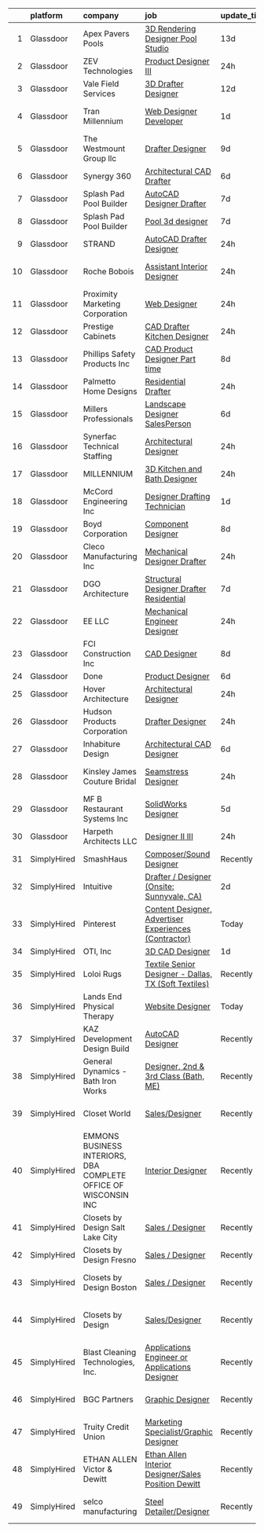 

|    | platform    | company                                                         | job                                                                                                                                                                                                                                                                                                                                                                                                                                                                                                                                                                                                                                                                                                                                                                                                                                                                                                                                                                                                                                                                                                                                                                                                                             | update_time   | location                        |
|---:|:------------|:----------------------------------------------------------------|:--------------------------------------------------------------------------------------------------------------------------------------------------------------------------------------------------------------------------------------------------------------------------------------------------------------------------------------------------------------------------------------------------------------------------------------------------------------------------------------------------------------------------------------------------------------------------------------------------------------------------------------------------------------------------------------------------------------------------------------------------------------------------------------------------------------------------------------------------------------------------------------------------------------------------------------------------------------------------------------------------------------------------------------------------------------------------------------------------------------------------------------------------------------------------------------------------------------------------------|:--------------|:--------------------------------|
|  1 | Glassdoor   | Apex Pavers   Pools                                             | [3D Rendering Designer   Pool Studio](https://www.glassdoor.com/partner/jobListing.htm?pos=101&ao=1110586&s=58&guid=000001812336c2beb66cdf30b284b208&src=GD_JOB_AD&t=SR&vt=w&ea=1&cs=1_c3dfde6f&cb=1654153200820&jobListingId=1007876797919&cpc=BFDF5EFFEA77D4F8&jrtk=3-0-1g4hjdgntm6ot801-1g4hjdgocmfra800-a4a537ca8e70d7fb--6NYlbfkN0BRqrkGAnLtUJV3XeqM85uPdGT8ZrWpMRd5UxARRQLUIInZZ_1Eoay65b_SSFUBgS1XyKMa4z3Du8AWJE2dGc7zTteQfqr9RbDXV8cpSdst4186NhxaTIlcGVk1-ihALdF2QQGsxkN81kurVogr-lwbYARXO7FZZ9m4QwIfn-pPGp2YfuCWNr7GrYloZgPTQu4jQgsmxazJxmDA8UtmvkoJUgM7uLQXWk3uZDjg7LwtcIn9kEpUKXgu-3JHDbpWTEw5eBRgdpqPj5jPvtGTnjf_QZH__rHMLisL9lCgWdiVJlAEc9lc5-s6fhSeHnV78Qx_Cllf8YGrnvaFH7bbWfDzKbDTieq_lAV651nLeJ24yLtJA1W5T6UO-iWnDpDL_P-KJ75qtbG3wHBJ6K9KbBqd8jFzg2ZTlIP4Qnw8_8vce-yltb7V_gB3f1zvU38b6N3z01A8TfyiVYVgCQtrPekSFOMFRT4dxEBWtOHfxqdq6TH4ICFPrc741I8G7iSVY_90Q12zRAXPjU1CDthvA8qm)                                                                                                                                                                                                                                                                                                                                  | 13d           | Stuart, FL                      |
|  2 | Glassdoor   | ZEV Technologies                                                | [Product Designer III](https://www.glassdoor.com/partner/jobListing.htm?pos=116&ao=1110586&s=58&guid=000001812336c2beb66cdf30b284b208&src=GD_JOB_AD&t=SR&vt=w&ea=1&cs=1_b58fe1c8&cb=1654153200823&jobListingId=1007910063375&cpc=D726EEAC21ED87CB&jrtk=3-0-1g4hjdgntm6ot801-1g4hjdgocmfra800-e1dc2428a9887536--6NYlbfkN0A28SFMzoJ-TaUp_cYj3x2LKes_FjOUBZj2MFfY13QaKU845laFAO-luMy7UX6_3Is02oNJsmnKXT1Vx2LifXew9RbXrs39--QLEWNgQiDLYUwHvIOF0nuGVc9eZg467jlDvf6ODFJQuYauCy3s0SBlz2dA9TglgSfjNnWNZX8vPmsdR4eLmv_H7q0yBqOTdJ-Wv63DkcNG5_l1LngQbhzmX2m4yIcjUCcjaxD-n0uElkXBvA0PJXyElz3IMbtG9WmaUJkLeIkeoJWaeKqIZtY6K9krWqZW0QAixAuRLePVPEtwUBQDp9sMogFdaMhggSsg9J29tPI6hHFC3_s9t_oPtSzdxpcT6NMavHB65eeSAVFye4IWSWWUIf2ki-4C3l1ju__HtZvlwsTcW73AcQsuplMiS7EJDhmq_DFUgIarrtTVI8D1WoYOd1z6biGpekpnKWDCfHDPIgMblR9iUCrqHx3KiyWppOcKczbpNMqvJA-3pwHFunx6_OgB59NFee88RtLD0nSxIw%3D%3D)                                                                                                                                                                                                                                                                                                                                                     | 24h           | Centralia, WA                   |
|  3 | Glassdoor   | Vale Field Services                                             | [3D Drafter Designer](https://www.glassdoor.com/partner/jobListing.htm?pos=102&ao=1110586&s=58&guid=000001812336c2beb66cdf30b284b208&src=GD_JOB_AD&t=SR&vt=w&ea=1&cs=1_4235adfd&cb=1654153200820&jobListingId=1007880426159&cpc=AD560D7F3CD45A99&jrtk=3-0-1g4hjdgntm6ot801-1g4hjdgocmfra800-0b1e047352a2f865--6NYlbfkN0BKgzQyzTF1Q9mOsR1amaS-juVGLjHt5Cdom-gEF9y-xSP8G8yShb8n6dn49A1Z-FwFDTn5iwcKzbunDVGTF0ZEuZJ1wRQftoiirYBFlSfmbY15SFEY2VA_h50TbT2KwiNh2wfucao7LhpwcUrTVcQOHjGCLGCQIWNNxtwAf6DLDmWwck8E5__Rqs0bCk4AfhkmGsfzEbkkDKZnQHLe9w3p0pqsHfjt3NLcOj2CuE9ycIzb_whN71NxTNrzSalxuafCj6Rw-ZJ1-mEXCTRPXnMxaySDefuomaMG_SEwkAaOaQ1-heBLxioOAYySO61r1qp3_V1XTz8NQ9hv8-CBnqztBPNyM27QAfVmbcru4giFYFY2H3euTB-CSnDAVZSzA2HnAmvvQLLAoYZWAUXiGUbFp3xgoXwKIc4ekDQw5SiZ9W_MMl76Kx4KbHHkHon1UrV_wEK6Cnzt1pAgdqqLTx5XU5Rf_rLOpX8EXPRr59DsXjbJ7krJNFLroHq8ksJIOGU%3D)                                                                                                                                                                                                                                                                                                                                                                    | 12d           | Wichita, KS                     |
|  4 | Glassdoor   | Tran Millennium                                                 | [Web Designer Developer](https://www.glassdoor.com/partner/jobListing.htm?pos=115&ao=1110586&s=58&guid=000001812336c2beb66cdf30b284b208&src=GD_JOB_AD&t=SR&vt=w&ea=1&cs=1_ce30ea60&cb=1654153200823&jobListingId=1007907064996&cpc=EB1BD5B9C2162114&jrtk=3-0-1g4hjdgntm6ot801-1g4hjdgocmfra800-4380dd67a871539e--6NYlbfkN0Cp_WSJKd_Pz82imZmURPbhd3kYBsiZi4lpMLOH6vOlLMqbuwfEg4rdHZ-5cGPka9Gjdk3C_6PRJ7cT88hxlBe2xFYnDicuHradAybaxUoCuY-ore5IEssfa27lIp0dCqN4SMBsLIG0i2PLGVZU1PzgG-CYQweitE9Q0KmStWUIySVfI0HceJXI5oiuIiYvPKZefANgT7NYhwcNdKXeOxZPXpREZo3Ps5FaNu4zN0PvYd9rn7NZSMPtjZooG6p6z2KZwXWCTF9dfCyYzxdTRs0X_VTdCTXKJ29TzOhziJurr8Oh9C94kbmZSIGfqgGgRa-61rzohCVIJ86CDsjIosd7He5YKCpb15NXIXju1NcFns9PiijeEL2m14p7-TUQ4v2tshTJH8_9ZLnMn-8n7XfiwaYuauGNnsFvFElAbWUqSpMYCctlJ-_CT8VRTO81Oj1diZFlCPZczteG9CON04dZClCJoyLv2tq1WpO5uv_mQJzjgJPz5yP18lpKzKrlyb8%3D)                                                                                                                                                                                                                                                                                                                                                                 | 1d            | San Francisco, CA               |
|  5 | Glassdoor   | The Westmount Group  llc                                        | [Drafter Designer](https://www.glassdoor.com/partner/jobListing.htm?pos=111&ao=1110586&s=58&guid=000001812336c2beb66cdf30b284b208&src=GD_JOB_AD&t=SR&vt=w&ea=1&cs=1_0e67406b&cb=1654153200822&jobListingId=1007886048995&cpc=33D6AE94C893E64A&jrtk=3-0-1g4hjdgntm6ot801-1g4hjdgocmfra800-e618d0c393277281--6NYlbfkN0Bzkuy17zoNwKMVjyusHhR7JNYo3SmelKzW8jp1Pa4TkxStCUINJHKEawz49L3H9O14z9GIr34RTeDAAq_9P56EMoioPTPKIULXJ_4rP4IbfK5FXKiLxEGTzlcQAldJu5I_XXWRY3IezFlSVvkhbhiW1x0XDgVECpGdaEVWBxuHQ6h9f6wrMzlxOW7SNz-W60Zh8iYEhnOB6YcGSZdoMniVF45zbwmCkRmq5B6ySmuJlV_FsJH4HFeKzZQkKSCdpMKrpPs91AMEJgyzIKGesmi9SiP1MmhI2T5GGsCyFVHp93V1B4Z2EyMBIUSCLR9qUtOjDxpXdT-7QHmgYEn9-DCgZItYU3_VQLhQ8ciG69JuV_9-2D95482S4D7iJ0b0S1OPWxDQ6yW-IEyL25V9OTfp6QjdbUQoY4PikHh8NMOucvbbUzvOS6gxmj9QnKver9uyAzSb0JdJXDWMSHsbJBAPV_Mjfv6JnhSyKVktIBmSMq5RJUrQTYDoHt1FzB9E5dg%3D)                                                                                                                                                                                                                                                                                                                                                                       | 9d            | West Haven, CT                  |
|  6 | Glassdoor   | Synergy 360                                                     | [Architectural CAD Drafter](https://www.glassdoor.com/partner/jobListing.htm?pos=123&ao=1110586&s=58&guid=000001812336c2beb66cdf30b284b208&src=GD_JOB_AD&t=SR&vt=w&ea=1&cs=1_2734dd97&cb=1654153200824&jobListingId=1007895222653&cpc=67D5E609A3B8C355&jrtk=3-0-1g4hjdgntm6ot801-1g4hjdgocmfra800-b7e028d21d86e714--6NYlbfkN0AY4guaBc_odNxnJHTncvfwFu86WvDwtbc_K-gSZc1x5Ih_q3JUlcq5GXHaj3DGIZ4bDnVT2nT5K25pM7t6wOW1mgmQe2OYl3wvvq5sQELxuXDlkPuh0v97B_4ZVOTzml2OaKaEoMil4icHr0LFw3rbyiZ9GJUQKU6bvXct459KoEA9CTO16azMaBDDjjXy547Tb-VD-6sfTFlxoF2nm4_qgjfMwAMukPnbZHFWPGckvReFeyxcr8aIHPZmid798-ISBp5n4iGd-5B1D8eo0C38B0QF_l2JlUXPai_G-S1mNYw5rI309qwESzSLX4bIVLVSLMVz0dEp55RaIKQauf24ameGxe1KVEFlnGQYDpl8HQyM9F5Q24t0jsaP4uIvh20fEgHQs121iukTbO5ZrJ-kUtd-KxR21ctiQJp8X0OJHFGhpJaYW98JtIRvzFO0KqmnoXzls3SSL6qU8-ChsfrONxlcq8q3rRdHZ1cFhLQ7sity2eZFG9k0JIttFKNcZW291JLUp25UDQ%3D%3D)                                                                                                                                                                                                                                                                                                                                                | 6d            | Remote                          |
|  7 | Glassdoor   | Splash Pad Pool Builder                                         | [AutoCAD Designer Drafter](https://www.glassdoor.com/partner/jobListing.htm?pos=124&ao=1110586&s=58&guid=000001812336c2beb66cdf30b284b208&src=GD_JOB_AD&t=SR&vt=w&ea=1&cs=1_367b19a4&cb=1654153200824&jobListingId=1007892731444&cpc=BD04BF404FBE42C1&jrtk=3-0-1g4hjdgntm6ot801-1g4hjdgocmfra800-68328f9e4b769328--6NYlbfkN0BtIHER_gWwIqVulwtCOCmFCxaayHkpYg7BVqMHPwbudH9rAbRPayDnzkU6E-u22zbpfrErTok4TW3q2OYXij5u_qD6CViXRbVuQq0yNWJVZR9hDpUNcg2EJto5O0qgUfYc1yBBucIQPESwkGRoP8RJZzZNLpVDYZ0iHM0ZYO-c396hkP2P1NfF6Wi99s2HG4z4W8Qp0fDPupVRKI650hf6nNaygLic9kVVw8wztodjG2BiS6lO0OU8OJhoA2NmZFX6U7os-6cI5WWZsIlqrJ5qbuoMKD1wIe1Yx9ZEZ16xz66RTV4B8qMgLDRbyyj8z2B_oK0UfpvPyuSqZP_EU8hlPrBMvqPaT4cwVN0-w69ua1Tellei6KZ9_iKM1loAQDEv892uoOyR0Scx1yvPvLht6VQGlhfEMgHbxG-Lzdbprq3u2PD10WepICXDPNEeBUf76Z5Z69_8DczbKIfjo0hiOdTjPtASELaV2oaxFDCsQzU8U3nHDTigZHasWNe-aTQPi8wctuSNOA%3D%3D)                                                                                                                                                                                                                                                                                                                                                 | 7d            | Royse City, TX                  |
|  8 | Glassdoor   | Splash Pad Pool Builder                                         | [Pool 3d designer](https://www.glassdoor.com/partner/jobListing.htm?pos=103&ao=1110586&s=58&guid=000001812336c2beb66cdf30b284b208&src=GD_JOB_AD&t=SR&vt=w&ea=1&cs=1_7991b886&cb=1654153200820&jobListingId=1007892726350&cpc=B71E0B593BA02405&jrtk=3-0-1g4hjdgntm6ot801-1g4hjdgocmfra800-05fd4f105cb79417--6NYlbfkN0BtIHER_gWwIqVulwtCOCmFCxaayHkpYg7BVqMHPwbudH9rAbRPayDntWOF12eNWibzgBDVbHpktVyx7VLjPoykwQXuN8lMJHvkp23biRSEYpGLt5as_Lqa8SKZEZgvp8o9WOazP_1xZBCicZk2sWkMFjLX4861dfAy_Gjhv0UiMwwJ9e2Z2N835XG9Bnbcgm9pHS-pt6J_DaJtYlTLUbvmwX88ubc6ZAVevZuc3iglYEV3MQMNrS9ISCw1w_saVDm8XgINitMagfNRfFVj4_nVctJdeHWTo_Hjun7yOmiJOomVd7uh6c_awMYRe3z2Exnxb437XzTC_Dfm-k0kSe4Bs4BKf_H5giMNLBoAz1CjtxMDdJLSp431hgzNQ_2cM17LXh4dtRhzFDwABHRx9OjsckgZ2BKaXj9SK5H413Dy9dSosXhjJVYjY_TkJRwfLbenZ-CwoFdE7zQruUghMmLY9dQ24CTQkNTNAZVOaokGk38WSVSmeulKAM829PgSV_w%3D)                                                                                                                                                                                                                                                                                                                                                                       | 7d            | Royse City, TX                  |
|  9 | Glassdoor   | STRAND                                                          | [AutoCAD Drafter Designer](https://www.glassdoor.com/partner/jobListing.htm?pos=119&ao=1110586&s=58&guid=000001812336c2beb66cdf30b284b208&src=GD_JOB_AD&t=SR&vt=w&ea=1&cs=1_cb2ea0c8&cb=1654153200824&jobListingId=1007910113244&cpc=2F725E1A875689B6&jrtk=3-0-1g4hjdgntm6ot801-1g4hjdgocmfra800-ac2e0f62fcc8d048--6NYlbfkN0D4nuovUOU2dPryPr7-xanE7ZFWASvaSyNm3BqXIbrO0jC3ll04OPa-a7Tn1OoIz4o8TVrX4WaXxrI9mT9G8fPBk_a16h4zUSHw7syyyot5hlsHAgbZH2ekFMHxMXpsjdjCWSNfwcIAhUOfakR3zH5JahNObLnKy-jxPNUSmOLe_mGXk0YAKsehu8ngxkUaP2XnyFAkW9Gerr4bXXmtnDyus-2BwWkKdjtsihe4hqt1qpkLvACpkdY2BLBKo3YupRaI54sD7UvgFgTA6pNYLOqijzutUZ-dmXJEKTdFLweNwI0zRpLN2St48EIq2_D3Eoqp96IEjOwyrA_mxdrUfiQHJSwGVRDOdkb6kpJOct5v5pJenV3aK3Z1mSzxgPdcCmShSKMG29Dg8m9xhWMAfYqpuDKcdjzA8qTvqB0CXcvday7ctPS9ME3O0w8tr-R-EvHoco9HE416ZJRUl2Na9yguE5aaiL9m1kVh6mVACsFMwoNSWOSpo8dR3UUDEPXWGLHilCE7xHscFw%3D%3D)                                                                                                                                                                                                                                                                                                                                                 | 24h           | Dallas, TX                      |
| 10 | Glassdoor   | Roche Bobois                                                    | [Assistant Interior Designer](https://www.glassdoor.com/partner/jobListing.htm?pos=114&ao=1110586&s=58&guid=000001812336c2beb66cdf30b284b208&src=GD_JOB_AD&t=SR&vt=w&ea=1&cs=1_2fd126eb&cb=1654153200823&jobListingId=1007910116182&cpc=1C3318CDCA7FE79A&jrtk=3-0-1g4hjdgntm6ot801-1g4hjdgocmfra800-51d089b727a5aaa0--6NYlbfkN0APToHrk7ILONyRglvlT3LJMO76dZGJsKlG8WQjsY8Cq9XiAb7ktDbIXIcJR8LWdMqbn5soc4b_Ny5B8e15Z0DrBh7F1koDIULXUK2im_F7c2cVcAC8x5UQNC_zcxEmpIp8wsOS97k8qWJNaIBPt9AOeBX_ewtjkMnPiIWX7PonlQGqw9HIGKk0erZnfXlboASDg-dUGNm1r7NeFfjZ-NcnQ3XKQo3EJPnWNoQJcHM0l4FZhgFvblwSb6mTwW_sxQ-unaPlNvd1-CwlW8cVq98gmOOrQ64GqkUEiLqI83Z8VDkpFVhpuWrTW250_CKjizuViyAeLvMnpnHwkye9aX8lZte9-U85Y-p2pW30kjS24tf-S3ctxpx09AzVgumKIRp8HFJJYDkcVMGBXzv3VhX777Q5kVBQ6xa1TMb1pcTSjgXM-tIkdo0pyyaRp6utIfj6t66icsfG1SFXaPEiQ3Fd-IxPRJxKe8mj4RaI27rNb3-3QplfIQqUOEp5ipt1ZXGgD11BSe63VA%3D%3D)                                                                                                                                                                                                                                                                                                                                              | 24h           | Los Angeles, CA                 |
| 11 | Glassdoor   | Proximity Marketing Corporation                                 | [Web Designer](https://www.glassdoor.com/partner/jobListing.htm?pos=105&ao=1110586&s=58&guid=000001812336c2beb66cdf30b284b208&src=GD_JOB_AD&t=SR&vt=w&ea=1&cs=1_68f9363d&cb=1654153200821&jobListingId=1007909411123&cpc=00235CAE78D32E23&jrtk=3-0-1g4hjdgntm6ot801-1g4hjdgocmfra800-fdf77e2082eedeef--6NYlbfkN0CKNvdBtBh9SnuMcnkEvhJOJZTsmZHyY3ybnWicrfIHv4J7uR0g30tMm3JzRMilnpWfVo-QF4Uw8pdgMyGssC4PATq4MmUjSPmr3cHzrS-WMwGluAlFVv_LBsBToci7OzFez2U5QhCA2MlykN7Stsiel1TkWxiPyTbVV0OD3FMO8qGE57eQ-Z4oOTlUt4XpxZXvOSBi8swFP-7DBq4oWAmgXM69tOUXaXETyNIK4Lhp5PQQtb3cQFjmjZinupOebRsFBHpLD-Dg30XMMf65hfSKSVaR2zgAxDk_HQByMOlVn23u0CocDhLSI3VkF_dcFm1Fm09s3DML4K5uq2zu7JiOBXi7LY3R4KO2j496Ohy2uUo1kBzvJSBmtEdewebxQp7xaHKlHXiloXk_92AktAAtrlHpz2foMm7vbHE6qOtmBqy8S1g8CYo6lneFTBP5Vz5yFDi-HKaM4_4wjelxDmlN8LUhYFar8scjLNuRLI2-Ueea1IRgP1niSymhmwpaSqquRGH4dECzcw%3D%3D)                                                                                                                                                                                                                                                                                                                                                             | 24h           | Brunswick, OH                   |
| 12 | Glassdoor   | Prestige Cabinets                                               | [CAD Drafter   Kitchen Designer](https://www.glassdoor.com/partner/jobListing.htm?pos=126&ao=1110586&s=58&guid=000001812336c2beb66cdf30b284b208&src=GD_JOB_AD&t=SR&vt=w&ea=1&cs=1_6af5d7b4&cb=1654153200824&jobListingId=1007910300686&cpc=E9BC9687A0F03B80&jrtk=3-0-1g4hjdgntm6ot801-1g4hjdgocmfra800-7a9f21f5f3940d64--6NYlbfkN0CnvnrZV6i1JGX1yqycrBVKxG_QbmFGo1hJvaAPDrdCVTET5rWUgFWpgMGLI8Ni4NV73OJlpRBKloNgKvueyjP8EHwH-IvO6CeETlmoW1QgNKviFAKfMjHr_wUmbeSN5WuovrpfT529P6BPQLnepY1z5jmssSDBuwTSRLirXrcPybrzlfgzfgnB2IDhEKv4nZaJMH_Yf9_Avw4-o8iKm2F-P6g_I8h77BuNrfwVvjE5dteL4-aVyYiMU3rkv3G2REDbVZHgP2KND6Hs9QsRuRWucK58hD3Joo_7OnfutCK6Q-X51XG2I_9bLeqoNO5I-gzN_5chLghSTu1R4VeLyu5sHjhruKH7to6dR0as20c36XwriB_m7hIZVcXsHXgt5WtEYyUiV2c6XYZ990WppjlJ0qeh9seIoN9B6cEKYOOsPMdTV_sGXG5JtUcHW413Di3hhBF4cmyW23rAjKfVXKMn6_nhSjClmZt-qMEzinp81QqGbJpzEKvDZVuDOomDA11hgMxkKlBkcA%3D%3D)                                                                                                                                                                                                                                                                                                                                           | 24h           | Santa Ana, CA                   |
| 13 | Glassdoor   | Phillips Safety Products Inc                                    | [CAD Product Designer Part time](https://www.glassdoor.com/partner/jobListing.htm?pos=127&ao=1110586&s=58&guid=000001812336c2beb66cdf30b284b208&src=GD_JOB_AD&t=SR&vt=w&ea=1&cs=1_e0ce272c&cb=1654153200824&jobListingId=1007889123854&cpc=8C7EDB9C3100EB8F&jrtk=3-0-1g4hjdgntm6ot801-1g4hjdgocmfra800-d0567d98ba923f25--6NYlbfkN0Bjc7AtWu--O6_lRugQEn3VQpkviI_V4ElX7uSkfsi8NVk2e5pZjJHSKRh2L16bYZiB_NccyddhfnrnKER0oixDlTVrqt5SlN-Bf0fF4IX0N3NcOLwTrn2OgiyXYd8UHqbNKBEKOrmDgO9ihAnqdkbFIE7Gwy0vDXPJ2GKFO8ppEioLiuisSi9FCcw4nXAJfEPUZyyn4zzM8BwV5QkbA2VuFJF6bY0KPe5zFNfYuzf6Q02k4IfZyOM3KUDOlA5SI2kKbbtpj1d85XIzr1zW8K-VnTOYVIrX8oFOVW2v0Pcw5LNFyQuD422SzMHgVCDWDnLZdNKLd_bx1TaOjphY2gTxDoriIaZhtKe_bIQyUjMrSJe6myVSHSD8dl0977Xb4dy5AGZdFdWoosL2XAW26ynKnWgOSwrXcM6KE8p24BI9wzXxab43-Bn6-U7-hGY11PjumUIhH-ureTPQW8OQ5Ii1Svtywa2JHaecrHErRxO80DNUB6XPktEaAePJG6h8Ay9nt0eiUmra9LCdAKJ2l2Bq)                                                                                                                                                                                                                                                                                                                                       | 8d            | Middlesex, NJ                   |
| 14 | Glassdoor   | Palmetto Home Designs                                           | [Residential Drafter](https://www.glassdoor.com/partner/jobListing.htm?pos=128&ao=1110586&s=58&guid=000001812336c2beb66cdf30b284b208&src=GD_JOB_AD&t=SR&vt=w&ea=1&cs=1_02c3e28f&cb=1654153200824&jobListingId=1007909690106&cpc=3F31A6B851F28AB5&jrtk=3-0-1g4hjdgntm6ot801-1g4hjdgocmfra800-8d5e37d7127d180b--6NYlbfkN0AZiaPZyccuKjlre0e0RaBFeO48J0QExrO5hcuLctOVaJEbtQVSe57o0R-Qtg_F9vN3wi1JBynrcaIym6aD_pg7LIkPzpre25nnutSvf89jawR55tankOyxJdYQCP7LVLHem0vcZVLmR_2gn9nZp2EZPy948V6-9G16f8eha8cP3RA8xcot2jGGAb9I4NDlr-X30hiDo-M79Pc3Xc0qvhPuLJWV7TkTVYZxSi2mVjaNIMu-xnrw2sfVkxBkXPk4fPwRURQQacIFiLb5kjxrj6Pejj0D7jso6Hi92F1-dbTeB9Ybf0O5vVIDdi4US02V9dqvzrQQUkwv7TBzlkkQKjVmYEvYvqeZhkkUD0c4F79GPx-0BPA_wIL5NaOpCF_GFNy7EMDkPiqC_2tsLlAwob0fLIT6hkV2p0yybyB2djaF77Gk5nk_5IHhJcHPgEoaCIzaHpRAJM1VRJO6hudD-2qYC865OcYZdBO56i0Ub57iOhlmZtKyC0KL-3qmBp3tg8oRlVL_BM62Ig%3D%3D)                                                                                                                                                                                                                                                                                                                                                      | 24h           | Columbia, SC                    |
| 15 | Glassdoor   | Millers Professionals                                           | [Landscape Designer SalesPerson](https://www.glassdoor.com/partner/jobListing.htm?pos=107&ao=1110586&s=58&guid=000001812336c2beb66cdf30b284b208&src=GD_JOB_AD&t=SR&vt=w&ea=1&cs=1_a9e080fa&cb=1654153200822&jobListingId=1007895042882&cpc=E4E89A0E5AB90008&jrtk=3-0-1g4hjdgntm6ot801-1g4hjdgocmfra800-b654f37b2958e6e5--6NYlbfkN0Cp_WSJKd_Pz82imZmURPbhd3kYBsiZi4lpMLOH6vOlLErgHEpgfNVHgGnLrwzJIScsAhzcRJ9mLn0uvqOFypUZF2QOxdK0OzlqdMDs6wvzvlplTSHmRYEF_SNVpl8gXh8jQviZ8p4www03RW6lvpcz7xrl2UvMI9DsPxNhZKUqPGIvP6lqas8e_A3ckJE2Lq_O9xGa_10Mruthk-LTlsrX9mdZyzmW4Dmfd0enGr1BD4NAlEJfsNTtYPDn63Ngz84OKG_qOq3HAxqH6vl34gtQjEJzh14VEYVtMsB25iuQVuKvhsITEhlmwQPt7a7Tf3OCXPHxF4ve6MNXfPb-C88WheGTz3abBIY7IqpLSLNZxhDMS6buc3-joRyHMIzORICm9gniE2K0KdK7HpPS7foWALoNh7oL-LvQ2MYVYKafQ66Cc0B-BbL787JYDZQYPFxJZD9ROABf6SotqtR2WrIQUSFtHLUo6Q1fbJ2ONqiwZAXEMYmsuAesnXLxHEbhbwNQnkyJJKEWRceaboTFgtxA)                                                                                                                                                                                                                                                                                                                                       | 6d            | Vineyard Haven, MA              |
| 16 | Glassdoor   | Synerfac Technical Staffing                                     | [Architectural Designer](https://www.glassdoor.com/partner/jobListing.htm?pos=106&ao=1110586&s=58&guid=000001812336c2beb66cdf30b284b208&src=GD_JOB_AD&t=SR&vt=w&ea=1&cs=1_650380b1&cb=1654153200821&jobListingId=1007909673405&cpc=25D0E0A210E6AA1A&jrtk=3-0-1g4hjdgntm6ot801-1g4hjdgocmfra800-4cf3f037c83c54f1--6NYlbfkN0AWw-B98R_0UeEwU7zcJb5735BlGf2oO6lNW4CSRFTjXwNKuuheKECKoWiLhtCUM56wrHje-py67eoC81TEEDvX9DzaFt6ADsUNpLrb7Bt0IgyOGzXII8oAEbaaEup-W9mzY2Nl-tLSViF0dOjp_aI3MEGlmV13mRlciMocWMqnXrrslZ8mB-QMR2XD87KrnUyBCks1uCBBXd5DqnnJYYc9w54_2FWY4mg7JLHGsAhmpMThE-f9zjTOGHhXceTHnkIBc3coq5TZcXKN0nw5dCSfmch7xkgeHS_PftBUFCeU4lS5UdoXBZHOLz_eEaBiPH--xgzuF29IiH0pk15E8BpB_h7crHXmBdm7tocXkpvELIp3v2zMSB20lq9GAV2RZHcs2WNUirHCAUyxTXIJ93cZNcZIsR01Nh2hivMyxpaLbvkz2iBhHnPkALajQmQfUnVkaIe6UqbgYQFfDOdF-Pxg0NSutPTNiE9_DbNaeqMAOS-v-NTYeam2hTo9ghVdAm20KjlajlIOYmxaLtTUuiEfWLbzgQNYvt6Fa-WMwgPe2-TjrrOC058r9_wt8oLydc6b_aJ8l7xTTDWp_gdqz4QvI8OwuG5we4hV_5S9ikLbiWEsqoBtNOUBHa4rJSrCOOl7UKtk6amFokBkwuOmMwDuubcXejzQ7geVahbbj_cHnld8n4SKuJCI0rG3ce7b9JO7DRqb00hb2HayZpBcO1O27hLT99j63_38W2mFchcDO_HrpySlQTOjJnXYYrO4g1cKop8rR5OcSbut0AINv0oFBcxUAheO8nfnFcbpgmzQvTp4NGRe6AxZoa4qNLGEGPch7ABugtszJkG5P3dT1POdPiR4iaselIM%3D) | 24h           | Lansing, MI                     |
| 17 | Glassdoor   | MILLENNIUM                                                      | [3D Kitchen and Bath Designer](https://www.glassdoor.com/partner/jobListing.htm?pos=125&ao=1110586&s=58&guid=000001812336c2beb66cdf30b284b208&src=GD_JOB_AD&t=SR&vt=w&ea=1&cs=1_d9a77b8d&cb=1654153200824&jobListingId=1007909996946&cpc=43E37B7B5399EAEF&jrtk=3-0-1g4hjdgntm6ot801-1g4hjdgocmfra800-f18a7d4677e66c54--6NYlbfkN0C4BOyBYIokkdHpcggqgmPMdRaXe7sM3mF3XZ-iOwTzGOeEJLV7DzM3ph56E9eP9n69UEcJtgT4qFsULaiojgnQ-aruS-9nd_acbvuSU7d_oaM5ksG0dOLLtYtLaAvCMy6AcDYLKTLMBCYpIUA1ZG6U4k57TL_4tF9Y1CR2FtTki0W68ugtXbqLZAKhbWXII9855Xr5qGgDTsfNXcyiZLDeVmNdpqMNRyg_g_EMesk-jFt-R4WwfY5YsRytSDFJeIOyZWO9-ML2EnSSHZeom7qJ4UDpnlvXVz28J87yBzRJkLFLwJqg-TcnWEh7rmEDhQgDUHARqUzVzKPP1I3p7uESvMK9KxuM-81Zdvo3mBlOba15Hy8N5ZbivpdbzRq0pWjv4c9MCj-Gz1o9t4feNMku-YRwjQfL_B73ijfBZgZ9x8Qfn8rsg0YS_zEWm7RTW_Ij--9urUDdACB-a07e2ZY9RoyEM25uCyos3JB5V2MiKlJSEvUzwbzOJL9fUGPk3Hv9PPu2lNF9FRAhGEnSAjN1)                                                                                                                                                                                                                                                                                                                                         | 24h           | Farmington Hills, MI            |
| 18 | Glassdoor   | McCord Engineering  Inc                                         | [Designer Drafting Technician](https://www.glassdoor.com/partner/jobListing.htm?pos=112&ao=1110586&s=58&guid=000001812336c2beb66cdf30b284b208&src=GD_JOB_AD&t=SR&vt=w&ea=1&cs=1_e5a302a8&cb=1654153200823&jobListingId=1007906246084&cpc=0738760C38695517&jrtk=3-0-1g4hjdgntm6ot801-1g4hjdgocmfra800-6d70169d33900a91--6NYlbfkN0CzcDFs8cjNZITHzPaspPYUdxCTppyanGLeq-qEeiOFHyOmod-8u0HBchqHlu4eimBfKbZcPOmR-mu3i9rrflgnGfDJ2jJHcDDvAh87QZ4qZDuKSwWfVsKVODZgfGhhE89q_DQI0Wqtz3ro7iLjk-Pg1t8MocZlN_sN6kHbqCP0sdu_XKpxn4mFvWT8XhSxcMHwlM00QtaFWnyD_6_S-sZP1zOi__mdLZlf_PAxDVt7R7ff_OzSBnRD3UDddoAwUlRGHfV74s6kEMJDriPnah3ItKuws8x0JlDhR_vmdYHp7XVN-MFygve7FBFGn5liglzhVOcVUWTTpDvQOuKjFc5ichuRTZ9y5v01qAE2Er_2IcgbxpIfMQzIzElJU4tnE1UQwmnU0yNrb7COeGGQPWMZSO-zCEGharfe3M2QHVzsLwrdRoqjnDfRCaEuGZfaIb8rW4zBV-DATiQkwcVH-ER-8Bhz6wLuYSxy_7r-g4Wd_7LJpc_Hp7O78EBQogXM59mYFqEEjf8hWQ%3D%3D)                                                                                                                                                                                                                                                                                                                                             | 1d            | College Station, TX             |
| 19 | Glassdoor   | Boyd Corporation                                                | [Component Designer](https://www.glassdoor.com/partner/jobListing.htm?pos=120&ao=1110586&s=58&guid=000001812336c2beb66cdf30b284b208&src=GD_JOB_AD&t=SR&vt=w&cs=1_69f29eeb&cb=1654153200824&jobListingId=1007890147755&cpc=E612658DDC0BF6AD&jrtk=3-0-1g4hjdgntm6ot801-1g4hjdgocmfra800-697f7ec3e92d9716--6NYlbfkN0BK1Y4P2l_2Ru7yDM1BZwUCgBcANH56Ou3H73e5w26vt9KV2JU6gE8bSw1i_YEDzCTibPXnjFthZetR2IeTcMc-XwldWS_sE2mAR8pH2TWGPlMHvTrRtuoFFbnQhxKY6Es40EVZJ2bqf71rYA_F9pEZ8YWUJl0TnHv_Hzvek46sbhts7j34-NJP4Ih4jSN4fzXxDOYPh1UxnBvvWzl7e9d6u-pD6zmnds9Rkd-pwA8cCTuXVpgOIxfbvSsxM3Pb9cqzNw-nmr9KOiHCHEeUC2ZGYPjEzAOahBf704gdWlUGW0x98KXaPxMLe4RTltx6Q3CZWusx6G2wKg7WTGWfXtfv-__V2HLU2-Cr7Rr4sUeIKRF5w05P2pSk7JMM4UYs64A8jcbD4Lqw9B73H1u96HIWwWXTlHQ5GAlxpsyglxN2Hj_hms7pss0nv4XG8FUCx_WlppcC1935EbylWFqLKTPh9icsi3cVPqgqg6lO6TCuDUULWnAxmDbjeLPpkU7WYhi2svGDWzAhIbPDUqmgo1J9f7rTVzjgtVEruVZIBn8FlDP32cxK7_pV)                                                                                                                                                                                                                                                                                                                        | 8d            | Woburn, MA                      |
| 20 | Glassdoor   | Cleco Manufacturing Inc                                         | [Mechanical Designer Drafter](https://www.glassdoor.com/partner/jobListing.htm?pos=110&ao=1110586&s=58&guid=000001812336c2beb66cdf30b284b208&src=GD_JOB_AD&t=SR&vt=w&ea=1&cs=1_cb4d51ea&cb=1654153200822&jobListingId=1007910057649&cpc=4192B1743C533FA8&jrtk=3-0-1g4hjdgntm6ot801-1g4hjdgocmfra800-3d036f27ce820743--6NYlbfkN0DHZWNtguvd8G8XPYTcM_P0htvZaG9KzawZiOjUaNZT6jYrk-eZmzvwF7su4vP7iNnSm7JLCeJB1Yc2ZpLhVdKsmWMkJvQclYoyxVc_oRAqeZqIj4hxqJzdafXDGRk-Xrs9BOzrbGdrFBIJ2_4dHWW6diR8gyewb-G4fX_G3xviAYkgfUkipbk4ZoqjV_AbvC8UXvYerzxJk5rpgF4QnZOVpRtQoxmn5qZQm4X8uiRgCUss555D_B8pPz-C7JcSOfmfsXs8DmS8YVOFhl9my7jjRFEZYdNSpQb1LDOYnixXLKZfq93Ue5TkXdw9ZLAngJ-D4zPwN8H6h6aRURX399VZA-hd5pHofhfIkV-1_K8tvAGmYSezeuwGdhTF7oGSdGv0KV8KkxjBkBQqIxjkdOpi7yTgB8jkrhKB1BPuV89GDzBhxkRDFwxLYj8GonuiErhpjgkVmvtf61YJdrJyRLtATNy-50DQ5Ea92H-rr7ovtqgk5adyihm9k1YeYHirGCR4-j1OLXpxVQ%3D%3D)                                                                                                                                                                                                                                                                                                                                              | 24h           | Hudson, NH                      |
| 21 | Glassdoor   | DGO Architecture                                                | [Structural Designer Drafter  Residential ](https://www.glassdoor.com/partner/jobListing.htm?pos=122&ao=1110586&s=58&guid=000001812336c2beb66cdf30b284b208&src=GD_JOB_AD&t=SR&vt=w&ea=1&cs=1_5fb067f7&cb=1654153200824&jobListingId=1007892358280&cpc=AE484BB564079092&jrtk=3-0-1g4hjdgntm6ot801-1g4hjdgocmfra800-f0dc8ab66faf3688--6NYlbfkN0ACu_hgM4mYOpGjE6TXudS1eLEYdlotK5aSiNrSIRlNjof6s4WZH7bXax4rmwPbiM0B1iCxXoqE7ddqseGjfq2z3oVOuMmN7T8hivDP5Cykfw0aSX168Usc1zU_ib4y4DgC71xR2syjLsmDRxpu_DnNOhPjmLg9UTKVDaKCkOrHQ43j-iOXPNGSr2I4Kma_X2CIRZDESpl1tc8pJoxEvP2WOawu4q-vmRY_bUhZl7z2fbJB3-8vSOId12LAMo9jH_Aw0g7_mnf8DkdWVHvYfMVDJXIl8QVbpK4W8h9iycSaSrt35hBGnesQSJlM0Y4Cemw3eKx_5rr1Entw6xWF_Ol4iaxJDM-d5OmwmL3ud_kn29dhAD-vaKB95aFucFt5QXDU7E5PQFDmKkZCGfuQlUKEsqcSWBGaczEMdgEkkqw4A5HS5OB7pOXdj6b9VJHIfEJS-ddV5XB1wzHLges6x53cMo8DoShJvuXBe855g2iHCdnW3ELu0KvMDjv9uq-bZogbbv8kBX7lcxzzfWmSyanHt8NGwRdwMjo%3D)                                                                                                                                                                                                                                                                                                              | 7d            | Remote                          |
| 22 | Glassdoor   | EE LLC                                                          | [Mechanical Engineer   Designer](https://www.glassdoor.com/partner/jobListing.htm?pos=130&ao=1110586&s=58&guid=000001812336c2beb66cdf30b284b208&src=GD_JOB_AD&t=SR&vt=w&ea=1&cs=1_9aa1eb38&cb=1654153200825&jobListingId=1007909503420&cpc=C49818E30565E1C5&jrtk=3-0-1g4hjdgntm6ot801-1g4hjdgocmfra800-3f22703f4aff22fd--6NYlbfkN0CNayYzF1mBaI40OgT78t3Q2d9IxlwDzhsYR4HK7epYUdjvLWW94mgjYui0DC78jCnZo06NLP1uXue_5MnlEBPqJLONkopXh5ftUxUtTvzBzMr5UioY3V0cCZP0zMKz2BpcBr4LKr1lQj87FiqFLGbyQSW6_QfGm8XOWjRXsLwKIuo3vOR_wVbvSrwMJ7zTc5E-ikEUsZh8q6Iq11toCnqqivXhnh0GNljEg4XhRjrtqUhvB4OQYhYLX8ZbwZMQWG-g3P2UACkNv5AfrwNLLTKFmNX36azWnNfESwWwEp47LJS-9b4vq0e2URVqKJOuScp48ju3y2vDHzL9vHfoQJXAcEhkvYZFDKQt3JS6lzTBdwRMw5u6UAuH-6ifqZ7EFutbrVoFQ2FS40PkZPOtDgEtUd5QSVqhsXEBY_3ysQyPSMQ54VfQAvtDDm5rWU1svU6BD5S-VTP7QkdNx_6FMa0BRfs3jOm5q0DAW1turUxba0RpBMqBwUghpDepP3VSe0v3gHnaWVCDVQ%3D%3D)                                                                                                                                                                                                                                                                                                                                           | 24h           | Remote                          |
| 23 | Glassdoor   | FCI Construction Inc                                            | [CAD Designer](https://www.glassdoor.com/partner/jobListing.htm?pos=109&ao=1110586&s=58&guid=000001812336c2beb66cdf30b284b208&src=GD_JOB_AD&t=SR&vt=w&ea=1&cs=1_9a7998f5&cb=1654153200822&jobListingId=1007889853695&cpc=A030875928E27D3C&jrtk=3-0-1g4hjdgntm6ot801-1g4hjdgocmfra800-2fbb1d4c980a67bb--6NYlbfkN0AY4guaBc_odNxnJHTncvfwFu86WvDwtbc_K-gSZc1x5Ih_q3JUlcq5g05fCPtRZ1GCWUTqBvPG1NIHIDxKme2h6K77ZI-2AbqBaYjHGd6wEXxamMNnYMX7SBzgFqXD_yxZ-eVVF7zIOXY-KYEanM_PO4ezaW39SEXvs2VsDx_NiumIuh2XWyWHePCct3syHy9-uUONOX3fccScvrtTSKGjiaWoiKMi7VLcTLLaYLkMVHS9Pugl_cCauPhjRW5PV8RwkwBAchlUuiux2yOhnGNdc5k1wOeL0v0PexLwrF6yU5OzQ28ZsfPS_vEbR-mSKhreLSZwa1G4sXqW0oIJSU5GFHCyybddZI7TRPMDJAq_VwQvZbLtCLYudbPuv3O7UzC9gBfPjGnLzdH_4zsOYZuUW4_3C81Yn0jiCevJpR1QdfnlEFTS6pt-Vbb5BvoFhQzMehljUJN-bXH2FvUP8UvVHCMB_o0sumwOG8ZmmDwysE3Eipxl5_wZ)                                                                                                                                                                                                                                                                                                                                                                                         | 8d            | Mountain View, CA               |
| 24 | Glassdoor   | Done                                                            | [Product Designer](https://www.glassdoor.com/partner/jobListing.htm?pos=118&ao=1110586&s=58&guid=000001812336c2beb66cdf30b284b208&src=GD_JOB_AD&t=SR&vt=w&cs=1_f2db7b8c&cb=1654153200823&jobListingId=1007896596008&cpc=5B877AD962FD223B&jrtk=3-0-1g4hjdgntm6ot801-1g4hjdgocmfra800-62694e3607ed607e--6NYlbfkN0C-LxO6OzFeyYVxZOsqOoGVZSPgtH8WHva8NWd1WDVRmqXupYKp1xC7mBY477ooZpLSbW9f2GHbcWvIeALBGdza5CccmxxfJIlOcVioI_zaq_nlqjoAI9qWq4AcwmRasbYh3PVdAmo-nd2dfN4TyJGlDH__UQKqaR9AQZwfwL5gEGZlNmtrP0nIZZcyiivmOFlDiOR623garm2RJlIYOtvqNlMbc4sy8NBpDNgRzGUH95WumsS31Q8aicGw8UIN5cTSWiCBg4YfocHQx8XZbwsszosAOwE6KNaNvAJZNxg8OMvHwms8kpybfzKus3_4zuDLHdjFp3u-CaDcs0drXuP-DP5AvMKeoOduyrTsDopEvlohZpzDdBUpMPr6Hg3nuFKgCBhyChj_0pEdukrTsRLBWO2r77Tz58mvB_B8V4vHRvvL3MSP17vKq3H-gCE-WyuE1pAQI37bsFhw2UnAlbymkmigbeKlK8GVi1sjsUUCwZMJKBxNiP9JtjiAj1dA3JhwdR2DUZpVC7qolOX4IQFz7NG98GaNcUMX37saS1qW8TvQK8iY_dinftViI7H4VkZuHrDSB3CuJqiiBLo_2sKX)                                                                                                                                                                                                                                                                                          | 6d            | Remote                          |
| 25 | Glassdoor   | Hover Architecture                                              | [Architectural Designer](https://www.glassdoor.com/partner/jobListing.htm?pos=104&ao=1110586&s=58&guid=000001812336c2beb66cdf30b284b208&src=GD_JOB_AD&t=SR&vt=w&ea=1&cs=1_c99f8457&cb=1654153200821&jobListingId=1007910320188&cpc=6A557DDB62DC100B&jrtk=3-0-1g4hjdgntm6ot801-1g4hjdgocmfra800-27506b325b49a7c8--6NYlbfkN0BxkLIcfe0oqaYINownie861a0BJtkzmJW-WyGv8J0JYGwfl8lN-F2H9wR9PsbihAQqx0wHfEcK6PIN5iogkMLO2PEzAhhOaejbKC9pZOc8kouYmKzbtJ3iung2ZQYIphS9z6CdTstwWp4FjDR980UOkc_xl6U8UB2DO2-NA8BhmfXLq-XV8XrJtqQjBKXFsIjS6l2I_KUFIVDcbxZD7Xsr7IKMa_xbwNHSmV7vzRnqBKkhCnMwGgfCcbC5GrtXUXqA4_SG8fkgHWlSAKjqyvcUnk4LcNkzAM2WzdpozhmqqWns2_AXDqTKgeSDy47M8_oZxN0VoW1sAp7OG79VbZpPrNd5KidneogIYF96z9RLQfLHUCWnqd3hV2qgSe8OGHxSNeEV71nWXcVX8_auxL676qwyW_DLqX8KIlIsF4qz5u7b64k0y1zI0HF6b-ZAhIoBE17Vzt_uOw_ducbkHcppEiSluVo-KZCAqCAg9AYOq9QJBF7z5muRmFWKlqCCnT4amGJ8_2pgVw%3D%3D)                                                                                                                                                                                                                                                                                                                                                   | 24h           | Englewood, CO                   |
| 26 | Glassdoor   | Hudson Products Corporation                                     | [Drafter Designer](https://www.glassdoor.com/partner/jobListing.htm?pos=129&ao=1110586&s=58&guid=000001812336c2beb66cdf30b284b208&src=GD_JOB_AD&t=SR&vt=w&ea=1&cs=1_f04fac6b&cb=1654153200824&jobListingId=1007909870434&cpc=C49818E30565E1C5&jrtk=3-0-1g4hjdgntm6ot801-1g4hjdgocmfra800-55d60c7d258e4701--6NYlbfkN0CpwjgphhDYML9bxlpKPiuoySq3HYa_08CI62550KgGe18uAInyMzyMtf2ZD3PdFdxvBX9GmnlRP29tB22xIh3gUhrg5-4KkkNN6rZCYpV6oWWsc2kiPFbBoshgF9AX99fC_YuQlNzX5z5YgK-YiG7OfuOGsw4dIMqjtTdh6kh-uMCVlGWSVkYZeArGyYIuxn9Nj3DYMY0sydy2VkySMs1Lu-Vj_U8NuMwectmvXcc78Hoa7qqN2j6rRAkqFULeTEayCfh0onyUqknb7EIlIV6_Yv5rtQHULems_NuQlLgt7QvI0a1RWtUDs4Lb5uXyHEP8DK-JdtDzKbCOtNnAPHF5VUXmu-hKUzf3zw_xNOJ2xjnz9ddHudLYKpOWHeKX0aWVEYO_JyzQrcCdSq8ldpzR6ypfL6X7WpCWIdH4pvp4Z4A4hH8iyyTuZDfVIz7i7GxWiE15ghP7H2kRAA1EQmXfsUZhBAlVAHlGCfyZmIR8XsukzQuVgFgLtnpzHqMlPlZCCtKVfk3icw%3D%3D)                                                                                                                                                                                                                                                                                                                                                         | 24h           | Katy, TX                        |
| 27 | Glassdoor   | Inhabiture Design                                               | [Architectural CAD Designer](https://www.glassdoor.com/partner/jobListing.htm?pos=117&ao=1110586&s=58&guid=000001812336c2beb66cdf30b284b208&src=GD_JOB_AD&t=SR&vt=w&ea=1&cs=1_fd026179&cb=1654153200824&jobListingId=1007895101358&cpc=C6B4EF5A80B9F897&jrtk=3-0-1g4hjdgntm6ot801-1g4hjdgocmfra800-f4558af476db97cb--6NYlbfkN0DfhRLDY5E7BVY3xhBTAobuSaZ3WR2SqAJ-w4NHeQGDZ_AVI7MoW9SUt3RGRp7GH5I712E5Tl44Gjlt1e5yUeeJKL0bP1WE28hxh-XmiYMeg1ChZ0Y_GCi-6rbr5uqBRSKKDQfEY0AdwhrEba7GvOk7PlvMphBcyEOMIdqwY1xpZkiS9W2Le-l2H415e4pi4uq_7VTtgOy_HnUbvwv1egcsPrlZUjmfZ3G1fn28Jr2RJirpPzeqaUE92Rm7naWrqQZf2pItLu8g9RH8dvlXZBebInu26m8vpjop87NBIb0CFNl5GnVC-XfqWptC3F1QcZCqJgVhCBrsBrBTYF6QtjVJ_qe1ZV-mSEz6TlJJaa9lAyBMm1PDUkKBA87QzHuSNejUOyQATfrPc2q_M2bdwBoucKZibJdDm7DR0toU7H501A9GhI1WTdWq50sdaei_maLj7EjS40VYG0aQDdTbTuI6RBLLeTAS80CjRwECo_8gi7bndp9TnNr5QYIRxgLqTUmxZQ57Y8I10w%3D%3D)                                                                                                                                                                                                                                                                                                                                               | 6d            | Mountain View, CA               |
| 28 | Glassdoor   | Kinsley James Couture Bridal                                    | [Seamstress Designer](https://www.glassdoor.com/partner/jobListing.htm?pos=121&ao=1110586&s=58&guid=000001812336c2beb66cdf30b284b208&src=GD_JOB_AD&t=SR&vt=w&ea=1&cs=1_720ea63e&cb=1654153200824&jobListingId=1007910245160&cpc=EE119509A2DB00C7&jrtk=3-0-1g4hjdgntm6ot801-1g4hjdgocmfra800-9f7814c1849150f7--6NYlbfkN0DLWr0FuvwmpNY589ecXM0wpB-l41nBtAe9mv-PvJGiqWzaIvMJUnwIgLD-Jji8e0oJGzVThFDdNUJTL7TTJHv_45h28emVL5ObgnuUYKF32rlzRpNlTbW8-jisI5EZnzGjOfQoZtjAw4ZpL2IWlsobTrULs2YxCNRsuV7xMxAiHEZVYRfm7ERlyu59rvlvp9LdMU7SrhI5f30zONLaoaitAbvoJE3wcW_QvhLT8bxKlqdxz_9EGU0kOCni-rhfhXR3X4yIltmONSbiWDoCBvkTirPIDNRc_Zyd5yQUng2nTMbzUsMUg2UcoiX987i7j9cNU4BSYZgaGQYfjPfDcPyRWwfNDL3Vn6hFpabg_Pc7DFdnQiUFmgX-I7Gfvuw9dDasXZfHHnbTdPkd0tHZBkPaWVPoapuD4T5IyeWLmoKtKzw5fq1DwK7Yxl4TL1vQ5XGvxjJNKaFR1vgl5nmc7re9cRPJ1zQqXe4zZpuNFukW_PJrB4F4bv_D7ZgnsFcUzvXYU0OR_FnAZA%3D%3D)                                                                                                                                                                                                                                                                                                                                                      | 24h           | Los Angeles, CA                 |
| 29 | Glassdoor   | MF B Restaurant Systems  Inc                                    | [SolidWorks Designer](https://www.glassdoor.com/partner/jobListing.htm?pos=113&ao=1110586&s=58&guid=000001812336c2beb66cdf30b284b208&src=GD_JOB_AD&t=SR&vt=w&ea=1&cs=1_399a9511&cb=1654153200823&jobListingId=1007898083695&cpc=9E07EA4F56BF0F3C&jrtk=3-0-1g4hjdgntm6ot801-1g4hjdgocmfra800-33d710e7fe0865cb--6NYlbfkN0Bi-g4OEguhQEx4pjzkmulzkFDPdVMQm6g82nLRMcVRUHK_7i5h4gxFQ0QbmMzsK79ZxmzDzMc0k7_2En5y3F3sFdSWHAOLaaBO5iTSuq55bjL2CkFDus4IgnpqiBrpgoBDFsoylQrbbxrtlNqUePSC62V05ezzskZ6o7H6FlTTM1AWAMQREunLnmDNupRtNnBxKDBq6DEP4r68k1QyiSksHLDPPYwYKkM4L0UB6qMiSBBwhc_WH4dOyAjwPdENwEXK7h4m7Tfi9iNVgkuGq8GejRxKB-uOdIY9bvxMkNQrZt6Gj53PjJ91ahgJJ6TPyRyMGVS33BgJfyNAZvYuYif30zBDGRa4kIJAXUk_tVza7GdmS3AcxDCXD74hoSexGpBw9Ay-alCwAPBkFr_qSSAG9uoeQqBqv6d6sdq0YlFL-_vamVUeOQHq56SYs9IfJ-npKmNTXH4_NuSJEhF-iMOlJkUcS_TmTA_CupyKqsSH3Qc6drHJXCySJDkvYci1_Xs%3D)                                                                                                                                                                                                                                                                                                                                                                    | 5d            | Dunbar, PA                      |
| 30 | Glassdoor   | Harpeth Architects  LLC                                         | [Designer II III](https://www.glassdoor.com/partner/jobListing.htm?pos=108&ao=1110586&s=58&guid=000001812336c2beb66cdf30b284b208&src=GD_JOB_AD&t=SR&vt=w&ea=1&cs=1_c3beeae8&cb=1654153200822&jobListingId=1007910398381&cpc=C05F74D5FBC032E7&jrtk=3-0-1g4hjdgntm6ot801-1g4hjdgocmfra800-1d57892a13bc8dde--6NYlbfkN0DdLn5tXN_RiyJSiFodarGZFJKa8s6F6AK0THPBWp05MWGACVIr9k5ZFNeCS9Oo7rxtRXimT7au-qWLOzZTlAH0EY1DDuD9KuC1NoQ5i9M4yRr2yAV79AkuWngE0Pede4mvPIo2kzn7IfYU78VLXvhf7kTPd4_moi8ji3K0nRLFh_ZosyTkyq2QL2SR0v62U-qyEEBMu3WWQBkL9Dn3i0AOvSFQYKxiZGifGHX4kZQtPYzzGtYNf0T0dlDaPERUYCfY0JRAGeW0UvyZ_7Lsb_sKXJDZf_mC-HytbfdL9tIcWJW_25WmBvnYEUKY2klPhIYjNLLehPKrRMgDDcK90O4VODN56cSISLflgliYsYS7nS2ZIjwbKo8KzRsQCVEb43jq5fUgx01i9hFzoCoV6rbm6nHkl7XFyqoiXlHpWowhwYUrY7PmishNCYQGaRKdETDvbPeAzvHEt_Gr2vglDGfdj_fhY02rr27eoeu2fikRTfQP9C9TecNUQt2FHaUbT0BEmmgGpEegvw%3D%3D)                                                                                                                                                                                                                                                                                                                                                          | 24h           | Franklin, TN                    |
| 31 | SimplyHired | SmashHaus                                                       | [Composer/Sound Designer](https://www.simplyhired.com/job/5TV44fqNq9OE9PTw8D83ASmeufu-2onYgJ8O5l4Y0t9TzOHHgUVKrQ?q=3d+designer)                                                                                                                                                                                                                                                                                                                                                                                                                                                                                                                                                                                                                                                                                                                                                                                                                                                                                                                                                                                                                                                                                                 | Recently      | Remote                          |
| 32 | SimplyHired | Intuitive                                                       | [Drafter / Designer (Onsite: Sunnyvale, CA)](https://www.simplyhired.com/job/pHPDGOBpSkbW7UxG_bjyL_GTNkwW4WEb2BRbQH2wABjRldCR3oQGPQ?q=3d+designer)                                                                                                                                                                                                                                                                                                                                                                                                                                                                                                                                                                                                                                                                                                                                                                                                                                                                                                                                                                                                                                                                              | 2d            | Sunnyvale, CA                   |
| 33 | SimplyHired | Pinterest                                                       | [Content Designer, Advertiser Experiences (Contractor)](https://www.simplyhired.com/job/MSpNo39Oc8IkSE_fswZ1jQqGpiNxRSgBhBBoB8ZlkIaQmntv83RKiw?q=3d+designer)                                                                                                                                                                                                                                                                                                                                                                                                                                                                                                                                                                                                                                                                                                                                                                                                                                                                                                                                                                                                                                                                   | Today         | San Francisco, CA +1 location   |
| 34 | SimplyHired | OTI, Inc                                                        | [3D CAD Designer](https://www.simplyhired.com/job/7JEx_Pk2mVeXQ0HuoGAW6Y_VCwi5Eea8QenK5HYsN7QsydQxdfm9SQ?q=3d+designer)                                                                                                                                                                                                                                                                                                                                                                                                                                                                                                                                                                                                                                                                                                                                                                                                                                                                                                                                                                                                                                                                                                         | 1d            | Remote                          |
| 35 | SimplyHired | Loloi Rugs                                                      | [Textile Senior Designer - Dallas, TX (Soft Textiles)](https://www.simplyhired.com/job/nx27XuJuawNUKklr2BH9bkRMWy83nmOgqDL9KzV7Zq9Zh_AJEGk41w?q=3d+designer)                                                                                                                                                                                                                                                                                                                                                                                                                                                                                                                                                                                                                                                                                                                                                                                                                                                                                                                                                                                                                                                                    | Recently      | Dallas, TX                      |
| 36 | SimplyHired | Lands End Physical Therapy                                      | [Website Designer](https://www.simplyhired.com/job/QEhhLnDqvxjV2VJfiMmbsRdc6qR1k-0pQ_qrVvxGcWqnTkMMYfMdug?q=3d+designer)                                                                                                                                                                                                                                                                                                                                                                                                                                                                                                                                                                                                                                                                                                                                                                                                                                                                                                                                                                                                                                                                                                        | Today         | San Francisco, CA               |
| 37 | SimplyHired | KAZ Development Design Build                                    | [AutoCAD Designer](https://www.simplyhired.com/job/9CWBdxkVd7fZza9l0Bym729YJ2KsJ2izWIIvBUHy9574zzEnigdHoQ?q=3d+designer)                                                                                                                                                                                                                                                                                                                                                                                                                                                                                                                                                                                                                                                                                                                                                                                                                                                                                                                                                                                                                                                                                                        | Recently      | Remote                          |
| 38 | SimplyHired | General Dynamics - Bath Iron Works                              | [Designer, 2nd & 3rd Class (Bath, ME)](https://www.simplyhired.com/job/u009k8ne5I5SDPl7gMewpfLhe2Ih4rRWA4sGa4gSe8_FTeMzcoPXWw?q=3d+designer)                                                                                                                                                                                                                                                                                                                                                                                                                                                                                                                                                                                                                                                                                                                                                                                                                                                                                                                                                                                                                                                                                    | Recently      | Bath, ME                        |
| 39 | SimplyHired | Closet World                                                    | [Sales/Designer](https://www.simplyhired.com/job/5d31qJ2dN0duzepNyQYDoJQXEE5WlJ6yO4j_z_YBrQ9HouxAG0bwfw?q=3d+designer)                                                                                                                                                                                                                                                                                                                                                                                                                                                                                                                                                                                                                                                                                                                                                                                                                                                                                                                                                                                                                                                                                                          | Recently      | Gilroy, CA +6 locations         |
| 40 | SimplyHired | EMMONS BUSINESS INTERIORS, DBA COMPLETE OFFICE OF WISCONSIN INC | [Interior Designer](https://www.simplyhired.com/job/QYdN7Rvr4kyxepDCwkjyCul5o46vLimfGX7zA-IRL1nfWQOVSZ8zKw?q=3d+designer)                                                                                                                                                                                                                                                                                                                                                                                                                                                                                                                                                                                                                                                                                                                                                                                                                                                                                                                                                                                                                                                                                                       | Recently      | Madison, WI                     |
| 41 | SimplyHired | Closets by Design Salt Lake City                                | [Sales / Designer](https://www.simplyhired.com/job/kY1viat3HB72gfaNQP2NWO_yZsR9TZyx_8FayyX9wHlV0pvbuiXdhg?q=3d+designer)                                                                                                                                                                                                                                                                                                                                                                                                                                                                                                                                                                                                                                                                                                                                                                                                                                                                                                                                                                                                                                                                                                        | Recently      | South Salt Lake, UT             |
| 42 | SimplyHired | Closets by Design Fresno                                        | [Sales / Designer](https://www.simplyhired.com/job/Wc7rw9lzzgTm_wKe3Tke4wCLmdluX-A-AwFN4SxklmE4Dt2N0i0i1Q?q=3d+designer)                                                                                                                                                                                                                                                                                                                                                                                                                                                                                                                                                                                                                                                                                                                                                                                                                                                                                                                                                                                                                                                                                                        | Recently      | Fresno, CA                      |
| 43 | SimplyHired | Closets by Design Boston                                        | [Sales / Designer](https://www.simplyhired.com/job/JusxntV6eVVosyp6tqyyPn1Lpr1EROqdsPoQOHaM3xhv7XYCznNPdA?q=3d+designer)                                                                                                                                                                                                                                                                                                                                                                                                                                                                                                                                                                                                                                                                                                                                                                                                                                                                                                                                                                                                                                                                                                        | Recently      | Hanover, MA +1 location         |
| 44 | SimplyHired | Closets by Design                                               | [Sales/Designer](https://www.simplyhired.com/job/Tn1s7k8fpK0_sNjuVf0zv2zE6McMesmiJfl854VORagMW4UE5lhkJQ?q=3d+designer)                                                                                                                                                                                                                                                                                                                                                                                                                                                                                                                                                                                                                                                                                                                                                                                                                                                                                                                                                                                                                                                                                                          | Recently      | San Francisco, CA +19 locations |
| 45 | SimplyHired | Blast Cleaning Technologies, Inc.                               | [Applications Engineer or Applications Designer](https://www.simplyhired.com/job/3PWWs_-_rmBiXAUZFYxVijYzX-hkYV2Pya5qwcNBPTKEHJAfXlWANg?q=3d+designer)                                                                                                                                                                                                                                                                                                                                                                                                                                                                                                                                                                                                                                                                                                                                                                                                                                                                                                                                                                                                                                                                          | Recently      | West Allis, WI                  |
| 46 | SimplyHired | BGC Partners                                                    | [Graphic Designer](https://www.simplyhired.com/job/9tuTpQDFbzbVrueTQOdcv-Iu7znK5C8XvON7NRcWn73pWXzDIQis6g?q=3d+designer)                                                                                                                                                                                                                                                                                                                                                                                                                                                                                                                                                                                                                                                                                                                                                                                                                                                                                                                                                                                                                                                                                                        | Recently      | San Francisco, CA               |
| 47 | SimplyHired | Truity Credit Union                                             | [Marketing Specialist/Graphic Designer](https://www.simplyhired.com/job/8ymrqnu5aPGnkJZ1AQ5DTRMfOFZmfewsd_WgclCif87C6E226J8d7A?q=3d+designer)                                                                                                                                                                                                                                                                                                                                                                                                                                                                                                                                                                                                                                                                                                                                                                                                                                                                                                                                                                                                                                                                                   | Recently      | Bartlesville, OK                |
| 48 | SimplyHired | ETHAN ALLEN Victor & Dewitt                                     | [Ethan Allen Interior Designer/Sales Position Dewitt](https://www.simplyhired.com/job/njPQMtDVi7Gu94Y0E7gjH_tUl3Sb8xynF9cUQZh6JvVGOLTyWH5UEg?q=3d+designer)                                                                                                                                                                                                                                                                                                                                                                                                                                                                                                                                                                                                                                                                                                                                                                                                                                                                                                                                                                                                                                                                     | Recently      | De Witt, NY                     |
| 49 | SimplyHired | selco manufacturing                                             | [Steel Detailer/Designer](https://www.simplyhired.com/job/f9ilNAgXtTnO7VWagOIOG9Stv2fyC2Qq2ExYOdYkiBq4EmXCxaLk2A?q=3d+designer)                                                                                                                                                                                                                                                                                                                                                                                                                                                                                                                                                                                                                                                                                                                                                                                                                                                                                                                                                                                                                                                                                                 | Recently      | West Caldwell, NJ               |